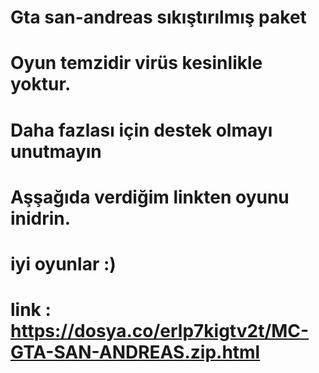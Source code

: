 # Gta  san-andreas sıkıştırılmış paket 
# Oyun temzidir virüs kesinlikle yoktur.
# Daha fazlası için destek  olmayı unutmayın 
# Aşşağıda verdiğim linkten oyunu inidrin.
# iyi oyunlar :)

# link : https://dosya.co/erlp7kigtv2t/MC-GTA-SAN-ANDREAS.zip.html
